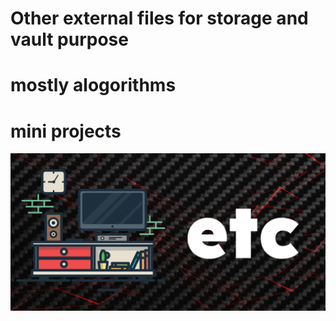 # Other external files for storage and vault purpose
# mostly alogorithms 
# mini projects
![title-pic](https://github.com/kingsmen732/etc/blob/main/demo.png)
